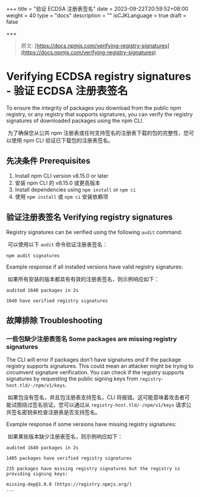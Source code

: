 +++
title = "验证 ECDSA 注册表签名"
date = 2023-09-22T20:59:52+08:00
weight = 40
type = "docs"
description = ""
isCJKLanguage = true
draft = false

+++

> 原文: [https://docs.npmjs.com/verifying-registry-signatures](https://docs.npmjs.com/verifying-registry-signatures)

# Verifying ECDSA registry signatures - 验证 ECDSA 注册表签名

To ensure the integrity of packages you download from the public npm registry, or any registry that supports signatures, you can verify the registry signatures of downloaded packages using the npm CLI.

​	为了确保您从公共 npm 注册表或任何支持签名的注册表下载的包的完整性，您可以使用 npm CLI 验证已下载包的注册表签名。

## 先决条件 Prerequisites

1. Install npm CLI version v8.15.0 or later
2. 安装 npm CLI 的 v8.15.0 或更高版本
3. Install dependencies using `npm install` or `npm ci`
4. 使用  `npm install`  或  `npm ci`  安装依赖项

## 验证注册表签名 Verifying registry signatures

Registry signatures can be verified using the following `audit` command:

​	可以使用以下  `audit`  命令验证注册表签名：

```
npm audit signatures
```

Example response if all installed versions have valid registry signatures:

​	如果所有安装的版本都具有有效的注册表签名，则示例响应如下：

```
audited 1640 packages in 2s

1640 have verified registry signatures
```

## 故障排除 Troubleshooting

### 一些包缺少注册表签名 Some packages are missing registry signatures

The CLI will error if packages don't have signatures *and* if the package registry supports signatures. This could mean an attacker might be trying to circumvent signature verification. You can check if the registry supports signatures by requesting the public signing keys from `registry-host.tld/-/npm/v1/keys`.

​	如果包没有签名，并且包注册表支持签名，CLI 将报错。这可能意味着攻击者可能试图绕过签名验证。您可以通过从  `registry-host.tld/-/npm/v1/keys`  请求公共签名密钥来检查注册表是否支持签名。

Example response if some versions have missing registry signatures:

​	如果某些版本缺少注册表签名，则示例响应如下：

```
audited 1640 packages in 2s

1405 packages have verified registry signatures

235 packages have missing registry signatures but the registry is providing signing keys:

missing-dep@1.0.0 (https://registry.npmjs.org/)
...
```
